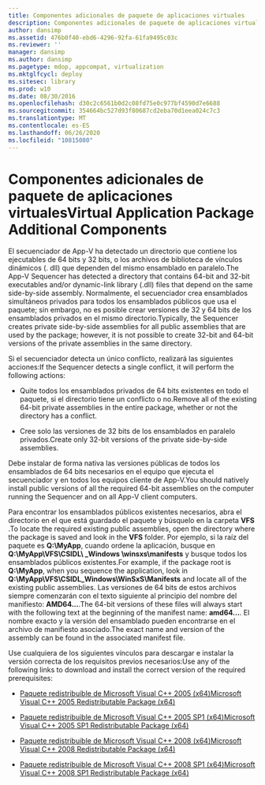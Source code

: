 ```yaml
---
title: Componentes adicionales de paquete de aplicaciones virtuales
description: Componentes adicionales de paquete de aplicaciones virtuales
author: dansimp
ms.assetid: 476b0f40-ebd6-4296-92fa-61fa9495c03c
ms.reviewer: ''
manager: dansimp
ms.author: dansimp
ms.pagetype: mdop, appcompat, virtualization
ms.mktglfcycl: deploy
ms.sitesec: library
ms.prod: w10
ms.date: 08/30/2016
ms.openlocfilehash: d30c2c6561b0d2c08fd75e0c977bf4590d7e6688
ms.sourcegitcommit: 354664bc527d93f80687cd2eba70d1eea024c7c3
ms.translationtype: MT
ms.contentlocale: es-ES
ms.lasthandoff: 06/26/2020
ms.locfileid: "10815080"
---
```

# <span data-ttu-id="33260-103">Componentes adicionales de paquete de aplicaciones virtuales</span><span class="sxs-lookup"><span data-stu-id="33260-103">Virtual Application Package Additional Components</span></span>


<span data-ttu-id="33260-104">El secuenciador de App-V ha detectado un directorio que contiene los ejecutables de 64 bits y 32 bits, o los archivos de biblioteca de vínculos dinámicos (. dll) que dependen del mismo ensamblado en paralelo.</span><span class="sxs-lookup"><span data-stu-id="33260-104">The App-V Sequencer has detected a directory that contains 64-bit and 32-bit executables and/or dynamic-link library (.dll) files that depend on the same side-by-side assembly.</span></span> <span data-ttu-id="33260-105">Normalmente, el secuenciador crea ensamblados simultáneos privados para todos los ensamblados públicos que usa el paquete; sin embargo, no es posible crear versiones de 32 y 64 bits de los ensamblados privados en el mismo directorio.</span><span class="sxs-lookup"><span data-stu-id="33260-105">Typically, the Sequencer creates private side-by-side assemblies for all public assemblies that are used by the package; however, it is not possible to create 32-bit and 64-bit versions of the private assemblies in the same directory.</span></span>

<span data-ttu-id="33260-106">Si el secuenciador detecta un único conflicto, realizará las siguientes acciones:</span><span class="sxs-lookup"><span data-stu-id="33260-106">If the Sequencer detects a single conflict, it will perform the following actions:</span></span>

-   <span data-ttu-id="33260-107">Quite todos los ensamblados privados de 64 bits existentes en todo el paquete, si el directorio tiene un conflicto o no.</span><span class="sxs-lookup"><span data-stu-id="33260-107">Remove all of the existing 64-bit private assemblies in the entire package, whether or not the directory has a conflict.</span></span>

-   <span data-ttu-id="33260-108">Cree solo las versiones de 32 bits de los ensamblados en paralelo privados.</span><span class="sxs-lookup"><span data-stu-id="33260-108">Create only 32-bit versions of the private side-by-side assemblies.</span></span>

<span data-ttu-id="33260-109">Debe instalar de forma nativa las versiones públicas de todos los ensamblados de 64 bits necesarios en el equipo que ejecuta el secuenciador y en todos los equipos cliente de App-V.</span><span class="sxs-lookup"><span data-stu-id="33260-109">You should natively install public versions of all the required 64-bit assemblies on the computer running the Sequencer and on all App-V client computers.</span></span>

<span data-ttu-id="33260-110">Para encontrar los ensamblados públicos existentes necesarios, abra el directorio en el que está guardado el paquete y búsquelo en la carpeta **VFS** .</span><span class="sxs-lookup"><span data-stu-id="33260-110">To locate the required existing public assemblies, open the directory where the package is saved and look in the **VFS** folder.</span></span> <span data-ttu-id="33260-111">Por ejemplo, si la raíz del paquete es **Q:\\MyApp**, cuando ordene la aplicación, busque en **Q:\\MyApp\\VFS\\CSIDL\ _Windows \\winsxs\\manifests** y busque todos los ensamblados públicos existentes.</span><span class="sxs-lookup"><span data-stu-id="33260-111">For example, if the package root is **Q:\\MyApp**, when you sequence the application, look in **Q:\\MyApp\\VFS\\CSIDL\_Windows\\WinSxS\\Manifests** and locate all of the existing public assemblies.</span></span> <span data-ttu-id="33260-112">Las versiones de 64 bits de estos archivos siempre comenzarán con el texto siguiente al principio del nombre del manifiesto: **AMD64...**.</span><span class="sxs-lookup"><span data-stu-id="33260-112">The 64-bit versions of these files will always start with the following text at the beginning of the manifest name: **amd64…**.</span></span> <span data-ttu-id="33260-113">El nombre exacto y la versión del ensamblado pueden encontrarse en el archivo de manifiesto asociado.</span><span class="sxs-lookup"><span data-stu-id="33260-113">The exact name and version of the assembly can be found in the associated manifest file.</span></span>

<span data-ttu-id="33260-114">Use cualquiera de los siguientes vínculos para descargar e instalar la versión correcta de los requisitos previos necesarios:</span><span class="sxs-lookup"><span data-stu-id="33260-114">Use any of the following links to download and install the correct version of the required prerequisites:</span></span>

-   [<span data-ttu-id="33260-115">Paquete redistribuible de Microsoft Visual C++ 2005 (x64)</span><span class="sxs-lookup"><span data-stu-id="33260-115">Microsoft Visual C++ 2005 Redistributable Package (x64)</span></span>](https://go.microsoft.com/fwlink/?LinkId=152697)

-   [<span data-ttu-id="33260-116">Paquete redistribuible de Microsoft Visual C++ 2005 SP1 (x64)</span><span class="sxs-lookup"><span data-stu-id="33260-116">Microsoft Visual C++ 2005 SP1 Redistributable Package (x64)</span></span>](https://go.microsoft.com/fwlink/?LinkId=152698)

-   [<span data-ttu-id="33260-117">Paquete redistribuible de Microsoft Visual C++ 2008 (x64)</span><span class="sxs-lookup"><span data-stu-id="33260-117">Microsoft Visual C++ 2008 Redistributable Package (x64)</span></span>](https://go.microsoft.com/fwlink/?LinkId=152699)

-   [<span data-ttu-id="33260-118">Paquete redistribuible de Microsoft Visual C++ 2008 SP1 (x64)</span><span class="sxs-lookup"><span data-stu-id="33260-118">Microsoft Visual C++ 2008 SP1 Redistributable Package (x64)</span></span>](https://go.microsoft.com/fwlink/?LinkId=152700)

 

 






